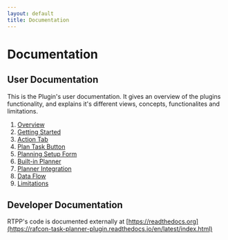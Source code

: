 ```yaml
---
layout: default
title: Documentation
---
```


# Documentation

## User Documentation

This is the Plugin's user documentation. It gives an overview of the plugins functionality, and explains it's different views, concepts, functionalites and limitations. 

1. [Overview](documentation/Overview.md)
1. [Getting Started](documentation/GettingStarted.md)
1. [Action Tab](documentation/PDDLActionTab.md)  
1. [Plan Task Button](documentation/PlanTaskButton.md)  
1. [Planning Setup Form](documentation/PlanningSetupForm.md)  
1. [Built-in Planner](documentation/Planner.md)  
1. [Planner Integration](documentation/PlannerIntegration.md)  
1. [Data Flow](documentation/DataTransfer.md)  
1. [Limitations](documentation/Limitations.md)


## Developer Documentation

RTPP's code is documented externally at [https://readthedocs.org](https://rafcon-task-planner-plugin.readthedocs.io/en/latest/index.html) 